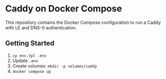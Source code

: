 # Caddy on Docker Compose

This repository contains the Docker Compose configuration to run a Caddy with LE and DNS-0 authentication.

## Getting Started

1. `cp env.tpl .env`
2. Update `.env`
3. Create volumes: `mkdir -p volumes/caddy`
4. `docker compose up`

